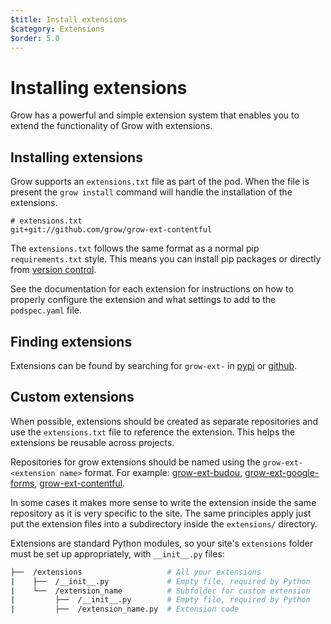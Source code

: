 ```yaml
---
$title: Install extensions
$category: Extensions
$order: 5.0
---
```

# Installing extensions

Grow has a powerful and simple extension system that enables you to extend the
functionality of Grow with extensions.

## Installing extensions

Grow supports an `extensions.txt` file as part of the pod. When the file is
present the `grow install` command will handle the installation of the
extensions.

```text
# extensions.txt
git+git://github.com/grow/grow-ext-contentful
```

The `extensions.txt` follows the same format as a normal pip `requirements.txt`
style. This means you can install pip packages or directly from
[version control][vcs].

See the documentation for each extension for instructions on how to properly
configure the extension and what settings to add to the `podspec.yaml` file.

## Finding extensions

Extensions can be found by searching for `grow-ext-` in [pypi][pypi] or
[github][github].

## Custom extensions

When possible, extensions should be created as separate repositories and use the `extensions.txt` file to reference the extension. This helps the extensions be reusable across projects.

Repositories for grow extensions should be named using the `grow-ext-<extension name>` format. For example: [grow-ext-budou](https://github.com/grow/grow-ext-budou), [grow-ext-google-forms](https://github.com/grow/grow-ext-google-forms), [grow-ext-contentful](https://github.com/grow/grow-ext-contentful).

In some cases it makes more sense to write the extension inside the same repository as it is very specific to the site. The same principles apply just put the extension files into a subdirectory inside the `extensions/` directory.

Extensions are standard Python modules, so your site's `extensions` folder must be set up appropriately, with `__init__.py` files:

```bash
├──  /extensions                   # All your extensions
|    ├──  /__init__.py             # Empty file, required by Python
|    └──  /extension_name          # Subfolder for custom extension
|         ├──  /__init__.py        # Empty file, required by Python
|         ├──  /extension_name.py  # Extension code
```

[vcs]: https://pip.pypa.io/en/stable/reference/pip_install/#vcs-support
[pypi]: https://pypi.org/search/?q=grow-ext-
[github]: https://github.com/search?q=%22grow-ext-%22&type=Repositories&utf8=%E2%9C%93
